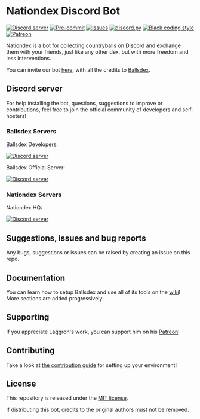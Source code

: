 # Nationdex Discord Bot

[![Discord server](https://img.shields.io/discord/1049118743101452329?color=7489d5&logo=discord&logoColor=ffffff)](https://discord.gg/Qn2Rkdkxwc)
[![Pre-commit](https://github.com/laggron42/BallsDex-DiscordBot/actions/workflows/pre-commit.yml/badge.svg)](https://github.com/laggron42/BallsDex-DiscordBot/actions/workflows/pre-commit.yml)
[![Issues](https://img.shields.io/github/issues/laggron42/BallsDex-DiscordBot)](https://github.com/laggron42/BallsDex-DiscordBot/issues)
[![discord.py](https://img.shields.io/badge/discord-py-blue.svg)](https://github.com/Rapptz/discord.py)
[![Black coding style](https://img.shields.io/badge/code%20style-black-000000.svg)](https://github.com/ambv/black)
[![Patreon](https://img.shields.io/badge/Patreon-donate-orange.svg)](https://patreon.com/retke)

Nationdex is a bot for collecting countryballs on Discord and exchange them with your friends, just like any other dex, but with more freedom and less interventions.

You can invite our bot [here](https://discord.com/application-directory/1207017704096141312), with all the credits to [Ballsdex](https://discord.com/api/oauth2/authorize?client_id=999736048596816014&permissions=537193536&scope=bot%20applications.commands).

## Discord server

For help installing the bot, questions, suggestions to improve or contributions, feel free to join the official community of developers and self-hosters!

### Ballsdex Servers
Ballsdex Developers:

[![Discord server](https://discord.com/api/guilds/1255250024741212262/embed.png?style=banner3)](https://discord.gg/PKKhee4fvy)

Ballsdex Official Server:

[![Discord server](https://discord.com/api/guilds/1049118743101452329/embed.png?style=banner2)](https://discord.gg/Qn2Rkdkxwc)

### Nationdex Servers
Nationdex HQ:

[![Discord server](https://discord.com/api/guilds/1118965941221466194/embed.png?style=banner3)](https://discord.gg/tKh3n5uVnm)

## Suggestions, issues and bug reports

Any bugs, suggestions or issues can be raised by creating an issue on this repo.

## Documentation

You can learn how to setup Ballsdex and use all of its tools on the
[wiki](https://github.com/laggron42/BallsDex-Discordbot/wiki/)!
More sections are added progressively.

## Supporting

If you appreciate Laggron's work, you can support him on his [Patreon](https://patreon.com/retke)!

## Contributing

Take a look at [the contribution guide](CONTRIBUTING.md) for setting up your environment!

## License

This repository is released under the [MIT license](https://opensource.org/licenses/MIT).

If distributing this bot, credits to the original authors must not be removed.
